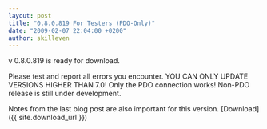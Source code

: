 ```yaml
---
layout: post
title: "0.8.0.819 For Testers (PDO-Only)"
date: "2009-02-07 22:04:00 +0200"
author: skilleven
---
```


v 0.8.0.819 is ready for download.

Please test and report all errors you encounter.
YOU CAN ONLY UPDATE VERSIONS HIGHER THAN 7.0!
Only the PDO connection works! Non-PDO release is still under development.

Notes from the last blog post are also important for this version.
[Download]({{ site.download_url }})
